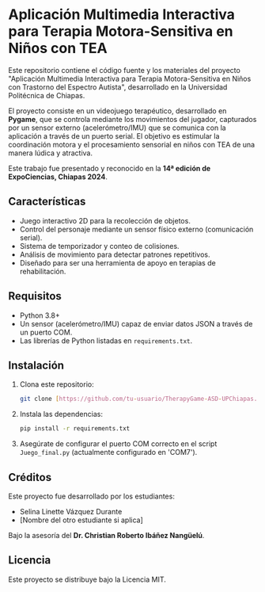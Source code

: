 # Aplicación Multimedia Interactiva para Terapia Motora-Sensitiva en Niños con TEA

Este repositorio contiene el código fuente y los materiales del proyecto "Aplicación Multimedia Interactiva para Terapia Motora-Sensitiva en Niños con Trastorno del Espectro Autista", desarrollado en la Universidad Politécnica de Chiapas.

El proyecto consiste en un videojuego terapéutico, desarrollado en **Pygame**, que se controla mediante los movimientos del jugador, capturados por un sensor externo (acelerómetro/IMU) que se comunica con la aplicación a través de un puerto serial. El objetivo es estimular la coordinación motora y el procesamiento sensorial en niños con TEA de una manera lúdica y atractiva.

Este trabajo fue presentado y reconocido en la **14ª edición de ExpoCiencias, Chiapas 2024**.

## Características

-   Juego interactivo 2D para la recolección de objetos.
-   Control del personaje mediante un sensor físico externo (comunicación serial).
-   Sistema de temporizador y conteo de colisiones.
-   Análisis de movimiento para detectar patrones repetitivos.
-   Diseñado para ser una herramienta de apoyo en terapias de rehabilitación.

## Requisitos

-   Python 3.8+
-   Un sensor (acelerómetro/IMU) capaz de enviar datos JSON a través de un puerto COM.
-   Las librerías de Python listadas en `requirements.txt`.

## Instalación

1.  Clona este repositorio:
    ```bash
    git clone [https://github.com/tu-usuario/TherapyGame-ASD-UPChiapas.git](https://github.com/tu-usuario/TherapyGame-ASD-UPChiapas.git)
    ```
2.  Instala las dependencias:
    ```bash
    pip install -r requirements.txt
    ```
3.  Asegúrate de configurar el puerto COM correcto en el script `Juego_final.py` (actualmente configurado en 'COM7').

## Créditos

Este proyecto fue desarrollado por los estudiantes:
-   Selina Linette Vázquez Durante
-   [Nombre del otro estudiante si aplica]

Bajo la asesoría del **Dr. Christian Roberto Ibáñez Nangüelú**.

## Licencia

Este proyecto se distribuye bajo la Licencia MIT.
